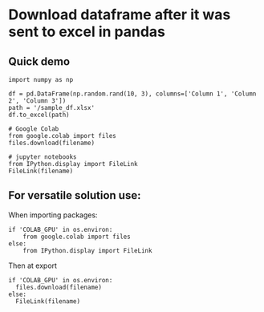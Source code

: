# Download dataframe after it was sent to excel in pandas

## Quick demo
```
import numpy as np

df = pd.DataFrame(np.random.rand(10, 3), columns=['Column 1', 'Column 2', 'Column 3'])
path = '/sample_df.xlsx'
df.to_excel(path)

# Google Colab
from google.colab import files
files.download(filename)

# jupyter notebooks
from IPython.display import FileLink
FileLink(filename)
```

## For versatile solution use:
When importing packages:
```
if 'COLAB_GPU' in os.environ:
    from google.colab import files
else:
    from IPython.display import FileLink
```

Then at export
```
if 'COLAB_GPU' in os.environ:
  files.download(filename)
else:
  FileLink(filename)
```
